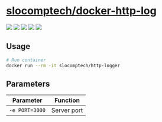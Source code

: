 # [slocomptech/docker-http-log](https://github.com/SloCompTech/docker-httplog)

[![](https://images.microbadger.com/badges/image/slocomptech/spyserver.svg)](https://microbadger.com/images/slocomptech/spyserver "Get your own image badge on microbadger.com") [![](https://images.microbadger.com/badges/version/slocomptech/spyserver.svg)](https://microbadger.com/images/slocomptech/spyserver "Get your own version badge on microbadger.com") [![](https://images.microbadger.com/badges/commit/slocomptech/spyserver.svg)](https://microbadger.com/images/slocomptech/spyserver "Get your own commit badge on microbadger.com") ![](https://img.shields.io/docker/cloud/automated/slocomptech/spyserver.svg) ![](https://img.shields.io/docker/cloud/build/slocomptech/spyserver.svg)

## Usage

``` bash
# Run container
docker run --rm -it slocomptech/http-logger
```

## Parameters

|**Parameter**|**Function**|
|:-----------:|:----------:|
|`-e PORT=3000`|Server port|
